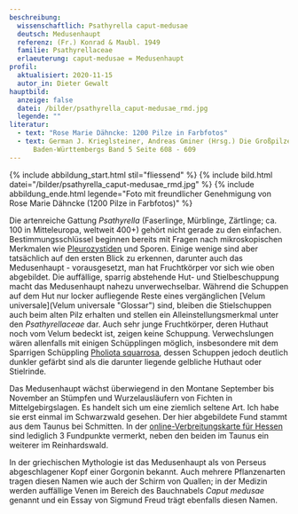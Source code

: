```yaml
---
beschreibung:
  wissenschaftlich: Psathyrella caput-medusae
  deutsch: Medusenhaupt
  referenz: (Fr.) Konrad & Maubl. 1949
  familie: Psathyrellaceae
  erlaeuterung: caput-medusae = Medusenhaupt
profil:
  aktualisiert: 2020-11-15
  autor_in: Dieter Gewalt
hauptbild:
  anzeige: false
  datei: /bilder/psathyrella_caput-medusae_rmd.jpg
  legende: ""
literatur:
  - text: "Rose Marie Dähncke: 1200 Pilze in Farbfotos"
  - text: German J. Krieglsteiner, Andreas Gminer (Hrsg.) Die Großpilze
      Baden-Württembergs Band 5 Seite 608 - 609
---
```

{% include abbildung_start.html stil="fliessend" %}
{% include bild.html datei="/bilder/psathyrella_caput-medusae_rmd.jpg" %}
{% include abbildung_ende.html legende="Foto mit freundlicher Genehmigung von Rose Marie Dähncke (1200 Pilze in Farbfotos)" %}

Die artenreiche Gattung *Psathyrella* (Faserlinge, Mürblinge, Zärtlinge; ca. 100 in Mitteleuropa, weltweit 400+) gehört nicht gerade zu den einfachen. Bestimmungsschlüssel beginnen bereits mit Fragen nach mikroskopischen Merkmalen wie [Pleurozystiden](Pleurozystiden "Glossar") und Sporen. Einige wenige sind aber tatsächlich auf den ersten Blick zu erkennen, darunter auch das Medusenhaupt - vorausgesetzt, man hat Fruchtkörper vor sich wie oben abgebildet. Die auffällige, sparrig abstehende Hut- und Stielbeschuppung macht das Medusenhaupt nahezu unverwechselbar. Während die Schuppen auf dem Hut nur locker aufliegende Reste eines vergänglichen \[Velum universale](Velum universale "Glossar") sind, bleiben die Stielschuppen auch beim alten Pilz erhalten und stellen ein Alleinstellungsmerkmal unter den *Psathyrellaceae* dar. Auch sehr junge Fruchtkörper, deren Huthaut noch vom Velum bedeckt ist, zeigen keine Schuppung. Verwechslungen wären allenfalls mit einigen Schüpplingen möglich, insbesondere mit dem Sparrigen Schüppling [Pholiota squarrosa](https://www.fundkorb.de/pilze/pholiota-squarrosa-sparriger-sch%C3%BCppling), dessen Schuppen jedoch deutlich dunkler gefärbt sind als die darunter liegende gelbliche Huthaut oder Stielrinde.

Das Medusenhaupt wächst überwiegend in den Montane September bis November an Stümpfen und Wurzelausläufern von Fichten in Mittelgebirgslagen. Es handelt sich um eine ziemlich seltene Art. Ich habe sie erst einmal im Schwarzwald gesehen. Der hier abgebildete Fund stammt aus dem Taunus bei Schmitten. In der [online-Verbreitungskarte für Hessen](http://hessen.pilze-deutschland.de/organismen/psathyrella-caput-medusae-fr-konrad-maubl-1948) sind lediglich 3 Fundpunkte vermerkt, neben den beiden im Taunus ein weiterer im Reinhardswald.

In der griechischen Mythologie ist das Medusenhaupt als von Perseus abgeschlagener Kopf einer Gorgonin bekannt. Auch mehrere Pflanzenarten tragen diesen Namen wie auch der Schirm von Quallen; in der Medizin werden auffällige Venen im Bereich des Bauchnabels *Caput medusae* genannt und ein Essay von Sigmund Freud trägt ebenfalls diesen Namen.